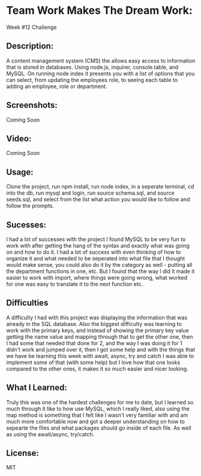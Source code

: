 # Team Work Makes The Dream Work:
Week #12 Challenge

## Description:
A content management system (CMS) the allows easy access to information that is stored in databases. Using node.js, inquirer, console.table, and MySQL. On running node index it presents you with a list of options that you can select, from updating the employees role, to seeing each table to adding an employee, role or department. 

## Screenshots:
Coming Soon

## Video:
Coming Soon

## Usage:
Clone the project, run npm install, run node index, in a seperate terminal, cd into the db, run mysql and login, run source schema.sql, and source seeds.sql, and select from the list what action you would like to follow and follow the prompts. 

## Sucesses:
I had a lot of successes with the project I found MySQL to be very fun to work with after getting the hang of the syntax and exactly what was going on and how to do it. I had a lot of success with even thinking of how to organize it and what needed to be seperated into what file that I thought would make sense, you could also do it by the category as well - putting all the department functions in one, etc. But I found that the way I did it made it easier to work with import, where things were going wrong, what worked for one was easy to translate it to the next function etc. 

## Difficulties
A difficulty I had with this project was displaying the information that was already in the SQL database. Also the biggest difficulty was learning to work with the primary keys, and instead of showing the primary key value getting the name value and mapping through that to get the other one, then I had some that needed that done for 2, and the way I was doing it for 1 didn't work and jumped over it, then I got some help and with the things that we have be learning this week with await, async, try and catch I was able to implement some of that (with some help) but I love how that one looks compared to the other ones, it makes it so much easier and nicer looking. 

## What I Learned:
 Truly this was one of the hardest challenges for me to date, but I learned so much through it like to how use MySQL, which I really liked, also using the map method is something that I felt like I wasn't very familiar with and am much more comfortable now and got a deeper understanding on how to sepearte the files and what packages should go inside of each file. As well as using the await/async, try/catch. 

## License: 
MIT
